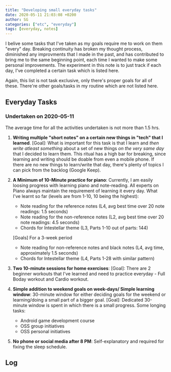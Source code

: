 ```yaml
---
title: "Developing small everyday tasks"
date: 2020-05-11 21:03:08 +0200
author: SG
categories: ["etc", "everyday"]
tags: [everyday, notes]
---
```


I belive some tasks that I've taken as my goals require me to work on them "every" day. Breaking continuity has broken my thought process, diminished any improvments that I made in the past, and has contributed to bring me to the same beginning point, each time I wanted to make some personal improvements. The experiment in this note is to just track if each day, I've completed a certain task which is listed here.

Again, this list is not task exclusive, only there's proper goals for all of these. There're other goals/tasks in my routine which are not listed here.

## Everyday Tasks

### Undertaken on 2020-05-11

The average time for all the activities undertaken is not more than 1.5 hrs.

1. **Writing multiple "short notes" on a certain new things in "tech" that I learned**. [Goal]: What is important for this task is that I learn and *then write atleast something* about a set of new things *on the very same day* that I decided to learn them. This ritual has a high bar for breaking, since learning and writing should be doable from even a mobile phone. If there are no new things to learn/write that day, there's plenty of topics I can pick from the backlog (Google Keep).

2. **A Minimum of 10-Minute practice for piano**: Currently, I am easily loosing progress with learning piano and note-reading. All experts on Piano always maintain the requirement of learning it every day. What I've learnt so far (levels are from 1-10, 10 being the highest):

    * Note reading for the reference notes (L4, avg best time over 20 note readings: 1.5 seconds)
    * Note reading for the non-reference notes (L2, avg best time over 20 note readings: 4.5 seconds)
    * Chords for Intestellar theme (L3, Parts 1-10 out of parts: 144)

    [Goals] For a 3-week period
    * Note reading for non-reference notes and black notes (L4, avg time, approximately 1.5 seconds)
    * Chords for Intestellar theme (L4, Parts 1-28 with similar pattern)

3. **Two 10-minute sessions for home exercises**: [Goal]: There are 2 beginner workouts that I've learned and need to practice everyday - Full Boday workout and Cardio workout.
4. **Simple addition to weekend goals on week-days/ Simple learning window**: 30-minute window for either deciding goals for the weekend or learning/doing a small part of a bigger goal. [Goal]: Dedicated 30-minute window is spent in which there is a small progress. Some longing tasks:
    * Android game development course
    * OSS group initiatives
    * OSS personal initiatives

5. **No phone or social media after 8 PM**: Self-explanatory and required for fixing the sleep schedule.

<!--- Task 2020-05-11.1: -->
<!--- Task 2020-05-11.2: -->
<!--- Task 2020-05-11.3: -->
<!--- Task 2020-05-11.4: -->
<!--- Task 2020-05-11.5: -->

## Log

<!--### 2020-05-11-->
<!--- Task 2020-05-11.1:-->
<!--- Task 2020-05-11.2:-->
<!--- Task 2020-05-11.3:-->
<!--- Task 2020-05-11.4:-->
